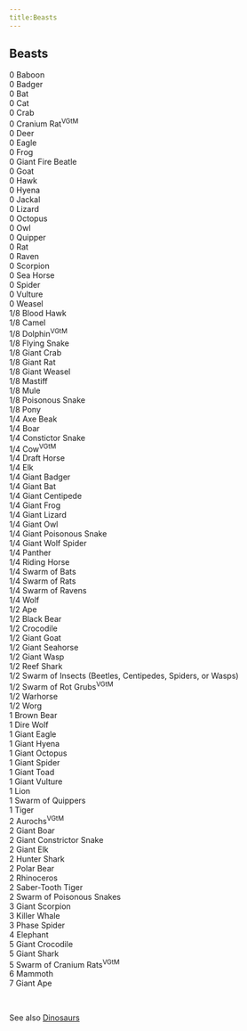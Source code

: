 ```yaml
---
title:Beasts
---
```


## Beasts

0 Baboon  
0 Badger  
0 Bat  
0 Cat  
0 Crab  
0 Cranium Rat<sup>VGtM</sup>  
0 Deer  
0 Eagle  
0 Frog  
0 Giant Fire Beatle  
0 Goat  
0 Hawk  
0 Hyena  
0 Jackal  
0 Lizard  
0 Octopus  
0 Owl  
0 Quipper  
0 Rat  
0 Raven  
0 Scorpion  
0 Sea Horse  
0 Spider  
0 Vulture  
0 Weasel  
1/8 Blood Hawk  
1/8 Camel  
1/8 Dolphin<sup>VGtM</sup>  
1/8 Flying Snake  
1/8 Giant Crab  
1/8 Giant Rat  
1/8 Giant Weasel  
1/8 Mastiff  
1/8 Mule  
1/8 Poisonous Snake  
1/8 Pony  
1/4 Axe Beak  
1/4 Boar  
1/4 Constictor Snake  
1/4 Cow<sup>VGtM</sup>  
1/4 Draft Horse  
1/4 Elk  
1/4 Giant Badger  
1/4 Giant Bat  
1/4 Giant Centipede  
1/4 Giant Frog  
1/4 Giant Lizard  
1/4 Giant Owl  
1/4 Giant Poisonous Snake  
1/4 Giant Wolf Spider  
1/4 Panther  
1/4 Riding Horse  
1/4 Swarm of Bats  
1/4 Swarm of Rats  
1/4 Swarm of Ravens  
1/4 Wolf  
1/2 Ape  
1/2 Black Bear  
1/2 Crocodile  
1/2 Giant Goat  
1/2 Giant Seahorse  
1/2 Giant Wasp  
1/2 Reef Shark  
1/2 Swarm of Insects (Beetles, Centipedes, Spiders, or Wasps)  
1/2 Swarm of Rot Grubs<sup>VGtM</sup>  
1/2 Warhorse  
1/2 Worg  
1 Brown Bear  
1 Dire Wolf  
1 Giant Eagle  
1 Giant Hyena  
1 Giant Octopus  
1 Giant Spider  
1 Giant Toad  
1 Giant Vulture  
1 Lion  
1 Swarm of Quippers  
1 Tiger  
2 Aurochs<sup>VGtM</sup>  
2 Giant Boar  
2 Giant Constrictor Snake  
2 Giant Elk  
2 Hunter Shark  
2 Polar Bear  
2 Rhinoceros  
2 Saber-Tooth Tiger  
2 Swarm of Poisonous Snakes  
3 Giant Scorpion  
3 Killer Whale  
3 Phase Spider  
4 Elephant  
5 Giant Crocodile  
5 Giant Shark  
5 Swarm of Cranium Rats<sup>VGtM</sup>  
6 Mammoth  
7 Giant Ape  

<br/>

See also <a href="/dnd/monsters/dinosaurs">Dinosaurs</a>
